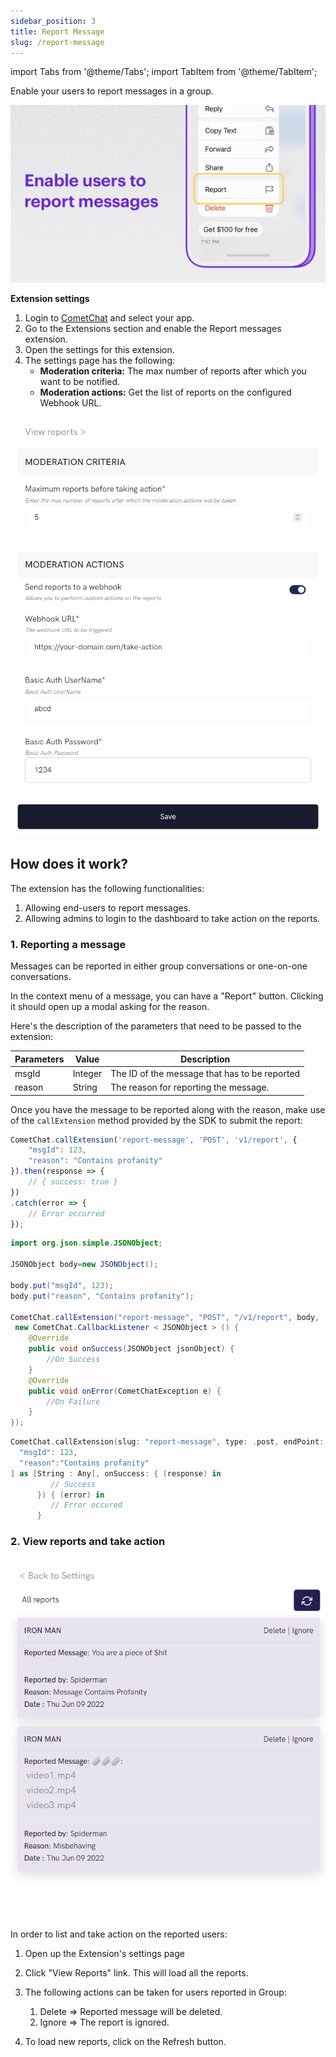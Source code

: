 ```yaml
---
sidebar_position: 3
title: Report Message
slug: /report-message
---
```

import Tabs from '@theme/Tabs';
import TabItem from '@theme/TabItem';

Enable your users to report messages in a group.

![](./assets/q1ey9p631nc9yebc4pbhl444ab37gx4zzcv4go8zmmlbb67zgh1a8qodm6s1ucbr.jpeg)

**Extension settings**

1. Login to [CometChat](https://app.cometchat.com/login) and select your app.
2. Go to the Extensions section and enable the Report messages extension.
3. Open the settings for this extension.
4. The settings page has the following:    
    - **Moderation criteria:** The max number of reports after which you want to be notified.
    - **Moderation actions:** Get the list of reports on the configured Webhook URL.

![](./assets/26jkqqnsg49tvvgf9ih067pwnzuextnb87gl9q51vh46au7iapuw5so14wq4vpvg.png)

## How does it work?

The extension has the following functionalities:

1. Allowing end-users to report messages.
2. Allowing admins to login to the dashboard to take action on the reports.

### 1. Reporting a message

Messages can be reported in either group conversations or one-on-one conversations.

In the context menu of a message, you can have a "Report" button. Clicking it should open up a modal asking for the reason.

Here's the description of the parameters that need to be passed to the extension:

| Parameters | Value | Description | 
| ---- | ---- | ---- | 
| msgId | Integer | The ID of the message that has to be reported | 
| reason | String | The reason for reporting the message. | 


Once you have the message to be reported along with the reason, make use of the `callExtension`  method provided by the SDK to submit the report:

<Tabs>
<TabItem value="Javascript" label="Javascript">

```javascript
CometChat.callExtension('report-message', 'POST', 'v1/report', {
    "msgId": 123,
  	"reason": "Contains profanity"
}).then(response => {
    // { success: true }
})
.catch(error => {
    // Error occurred
});
```

</TabItem>
<TabItem value="Java" label="Java">

```java
import org.json.simple.JSONObject;

JSONObject body=new JSONObject();

body.put("msgId", 123);
body.put("reason", "Contains profanity");

CometChat.callExtension("report-message", "POST", "/v1/report", body,
 new CometChat.CallbackListener < JSONObject > () {
    @Override
    public void onSuccess(JSONObject jsonObject) {
        //On Success
    }
    @Override
    public void onError(CometChatException e) {
        //On Failure
    }
});
```
</TabItem>
<TabItem value="Swift" label="Swift">

```swift
CometChat.callExtension(slug: "report-message", type: .post, endPoint: "v1/report", body: [
  "msgId": 123,
  "reason":"Contains profanity"
] as [String : Any], onSuccess: { (response) in
         // Success
      }) { (error) in
         // Error occured
      }
```
</TabItem>
</Tabs>



### 2. View reports and take action

![](./assets/gpim8fz59kmz8qwntzxqrrrutb4huyvfzrgks1gdnyw78hng9k3745cwruhwuklf.png)

In order to list and take action on the reported users:

1. Open up the Extension's settings page
2. Click "View Reports" link. This will load all the reports.
3. The following actions can be taken for users reported in Group:
    1. Delete =&gt; Reported message will be deleted.
    2. Ignore =&gt; The report is ignored.

4. To load new reports, click on the Refresh button.